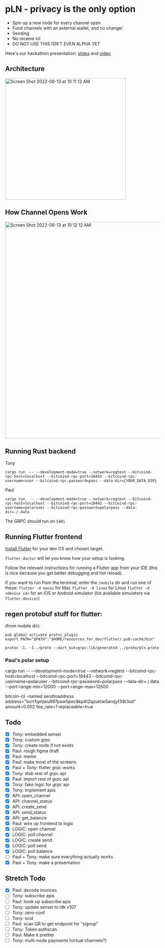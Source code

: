 # pLN - privacy is the only option

- Spin up a new node for every channel open
- Fund channels with an external wallet, and no change!
- Sending
- No receive lol
- DO NOT USE THIS ISN'T EVEN ALPHA YET

Here's our hackathon presentation: [slides](https://github.com/BitcoinDevShop/pln/files/8893172/pln.pdf) and [video](https://www.youtube.com/watch?v=gaQ0m1AMpq0?start=6454)

## Architecture

<img width="393" alt="Screen Shot 2022-06-13 at 10 11 12 AM" src="https://user-images.githubusercontent.com/543668/173408578-6b0e9f41-6ea6-4f28-aa91-7f1d9a565357.png">

## How Channel Opens Work

<img width="702" alt="Screen Shot 2022-06-13 at 10 12 12 AM" src="https://user-images.githubusercontent.com/543668/173408613-aebf32e3-d751-4c50-80c9-1125b1fc61ec.png">

## Running Rust backend

Tony

```
cargo run  -- --development-mode=true --network=regtest --bitcoind-rpc-host=localhost --bitcoind-rpc-port=18443 --bitcoind-rpc-username=user --bitcoind-rpc-password=pass --data-dir={YOUR_DATA_DIR}
```

Paul

```
cargo run  -- --development-mode=true --network=regtest --bitcoind-rpc-host=localhost --bitcoind-rpc-port=18443 --bitcoind-rpc-username=polaruser --bitcoind-rpc-password=polarpass --data-dir=./.data
```

The GRPC should run on `5401`

## Running Flutter frontend

[Install Flutter](https://docs.flutter.dev/get-started/install) for your dev OS and chosen target.

`flutter doctor` will let you know how your setup is looking.

Follow the relevant instructions for running a Flutter app from your IDE (this is nice because you get better debugging and hot reload).

If you want to run from the terminal, enter the `/mobile` dir and run one of these:
`flutter -d macos` for Mac
`flutter -d linux` for Linux
`flutter -d <device id>` for an iOS or Android simulator (list available simulators via `flutter devices`)

## regen protobuf stuff for flutter:

(from mobile dir):

```
pub global activate protoc_plugin
export PATH="$PATH":"$HOME/resources_for_dev/flutter/.pub-cache/bin"
```

```
protoc -I. -I../proto --dart_out=grpc:lib/generated ../proto/pln.proto
```

### Paul's polar setup

cargo run -- --development-mode=true --network=regtest --bitcoind-rpc-host=localhost --bitcoind-rpc-port=18443 --bitcoind-rpc-username=polaruser --bitcoind-rpc-password=polarpass --data-dir=./.data --port-range-min=12000 --port-range-max=12500

bitcoin-cli -named sendtoaddress address="bcrt1qmjwu997paw5pec8kp4t2qzuktw5anqyf39t3xd" amount=0.002 fee_rate=1 replaceable=true

## Todo

- [x] Tony: embedded sensei
- [x] Tony: custom grpc
- [x] Tony: create node if not exists
- [x] Paul: rough figma draft
- [x] Paul: meme
- [x] Paul: make most of the screens
- [x] Paul + Tony: flutter grpc works
- [x] Tony: stub rest of grpc api
- [x] Paul: import rest of grpc api
- [x] Tony: fake logic for grpc api
- [x] Tony: implement apis
- [x] API: open_channel
- [x] API: channel_status
- [x] API: create_send
- [x] API: send_status
- [x] API: get_balance
- [x] Paul: wire up frontend to logic
- [x] LOGIC: open channel
- [x] LOGIC: poll channel
- [x] LOGIC: create send
- [x] LOGIC: poll send
- [x] LOGIC: poll balance
- [ ] Paul + Tony: make sure everything actually works
- [x] Paul + Tony: make a presentation

## Stretch Todo

- [x] Paul: decode invoices
- [ ] Tony: subscribe apis
- [ ] Paul: hook up subscribe apis
- [ ] Tony: update sensei to ldk v107
- [ ] Tony: zero-conf
- [ ] Tony: scid
- [ ] Paul: scan QR to get endpoint for "signup"
- [ ] Tony: Token authscan
- [ ] Paul: Make it prettier
- [ ] Tony: multi-node payments (virtual channels?)
